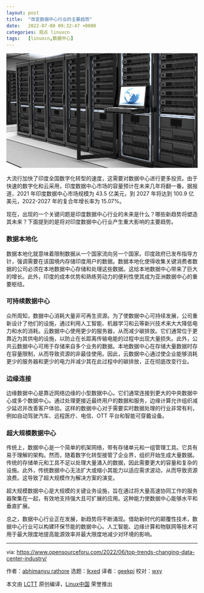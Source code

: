 ```yaml
---
layout: post
title:	"改变数据中心行业的主要趋势"
date:	2022-07-08 09:32:47 +0800 
categories:	观点 linuxcn 
tags:	[linuxcn,数据中心]
---
```



![Data center](/Asserts/Images/album/202207/08/093248h1fcac4khhyhy0hn.jpg)


大流行加快了印度全国数字化转型的速度，这需要对数据中心进行更多投资。由于快速的数字化和云采用，印度数据中心市场的容量预计在未来几年将翻一番。据报道，2021 年印度数据中心市场规模为 43.5 亿美元，到 2027 年将达到 100.9 亿美元，2022-2027 年的复合年增长率为 15.07%。


现在，出现的一个关键问题是印度数据中心行业的未来是什么？哪些新趋势将塑造其未来？下面提到的是将对印度数据中心行业产生重大影响的主要趋势。


### 数据本地化


数据本地化就意味着限制数据从一个国家流向另一个国家。印度政府已发布指导方针，强调需要在该国境内存储印度用户的数据。数据本地化使得收集关键消费者数据的公司必须在本地数据中心存储和处理这些数据。这给本地数据中心带来了巨大的增长。此外，印度的成本优势和熟练劳动力的便利性使其成为亚洲数据中心的重要枢纽。


### 可持续数据中心


众所周知，数据中心消耗大量非可再生资源。为了使数据中心可持续发展，公司重新设计了他们的设施，通过利用人工智能、机器学习和云等新兴技术来大大降低电力和水的消耗。云数据中心使用更少的服务器，从而减少碳排放。它们通常位于更靠近为其供电的设施，以防止在长距离传输电能的过程中出现大量损失。此外，公共云数据中心可用于存储来自多个业务的数据。本地数据中心在存储大量数据时存在容量限制，从而导致资源的非最佳使用。因此，云数据中心通过使企业能够消耗更少的服务器和更少的电力并减少其在此过程中的碳排放，正在彻底改变行业。


### 边缘连接


边缘数据中心是靠近网络边缘的小型数据中心。它们通常连接到更大的中央数据中心或多个数据中心。通过处理更接近最终用户的数据和服务，边缘计算允许组织减少延迟并改善客户体验。这样的数据中心对于需要实时数据处理的行业非常有利，例如自动驾驶汽车、远程医疗、电信、OTT 平台和智能可穿戴设备。


### 超大规模数据中心


传统上，数据中心是一个简单的机架网络，带有存储单元和一组管理工具。它具有易于理解的架构。然而，随着数字化转型接管了企业界，组织开始生成大量数据。传统的存储单元和工具不足以处理大量涌入的数据，因此需要更大的容量和复杂的设施。此外，传统数据中心无法扩大或缩小其能力以适应需求波动，从而导致资源浪费。这导致了超大规模作为解决方案的演变。


超大规模数据中心是大规模的关键业务设施，旨在通过将大量高速协同工作的服务器聚集在一起，有效地支持强大且可扩展的应用。这种能力使数据中心能够水平和垂直扩展。


总之，数据中心行业正在发展，新趋势将不断涌现。借助新时代的颠覆性技术，数据中心行业可以构建环保节能的数据中心。人工智能、边缘计算和物联网等技术可用于最大限度地提高能源效率并最大限度地减少对环境的影响。




---


via: <https://www.opensourceforu.com/2022/06/top-trends-changing-data-center-industry/>


作者：[abhimanyu rathore](https://www.opensourceforu.com/author/abhimanyu-rathore/) 选题：[lkxed](https://github.com/lkxed) 译者：[geekpi](https://github.com/geekpi) 校对：[wxy](https://github.com/wxy)


本文由 [LCTT](https://github.com/LCTT/TranslateProject) 原创编译，[Linux中国](https://linux.cn/) 荣誉推出
